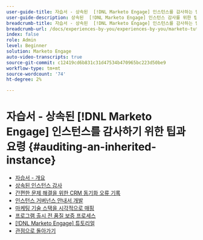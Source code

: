 ```yaml
---
user-guide-title: 자습서 - 상속된  [!DNL Marketo Engage] 인스턴스를 감사하는 팁과 요령
user-guide-description: 상속된  [!DNL Marketo Engage] 인스턴스 감사를 위한 팁과 요령
breadcrumb-title: 자습서 - 상속된  [!DNL Marketo Engage] 인스턴스를 감사하는 팁과 요령
breadcrumb-url: /docs/experiences-by-you/experiences-by-you/marketo-tutorial-inherited-instance/overview.html
index: false
role: Admin
level: Beginner
solution: Marketo Engage
auto-video-transcripts: true
source-git-commit: c12419cd6b831c31d47534b470965bc223d50be9
workflow-type: tm+mt
source-wordcount: '74'
ht-degree: 2%

---
```



# 자습서 - 상속된 [!DNL Marketo Engage] 인스턴스를 감사하기 위한 팁과 요령 {#auditing-an-inherited-instance}

+ [자습서 - 개요](/help/marketo-tutorial-inherited-instance/overview.md)
+ [상속된 인스턴스 감사](/help/marketo-tutorial-inherited-instance/audit-an-inherted-instance.md)
+ [간편한 문제 해결을 위한 CRM 동기화 오류 기록](/help/marketo-tutorial-inherited-instance/log-crm-sync-errors-for-easy-troubleshooting.md)
+ [인스턴스 거버넌스 안내서 개발](/help/marketo-tutorial-inherited-instance/develop-an-instance-governance-guide.md)
+ [마케팅 기술 스택을 시각적으로 매핑](/help/marketo-tutorial-inherited-instance/create-a-visual-data-flow-diagram.md)
+ [프로그램 출시 전 품질 보증 프로세스](/help/marketo-tutorial-inherited-instance/essential-program-pre-launch-qa.md)
+ [[!DNL Marketo Engage] 튜토리얼](https://experienceleague.adobe.com/docs/marketo-learn/tutorials/overview.html?lang=ko-kr)
+ [관점으로 돌아가기](https://experienceleague.adobe.com/en/perspectives?lang=en#f-el_product=Marketo%20Engage&amp;aq=((%40el_contenttype%20NOT%20%22Community%7CUser%22)%20AND%20(%40el_contenttype%3D%22perspective%22)))